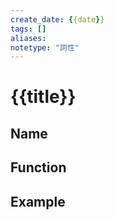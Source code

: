 ```yaml
---
create_date: {{date}}
tags: []	
aliases:
notetype: "詞性"
---
```


# {{title}}

## Name

## Function

## Example

